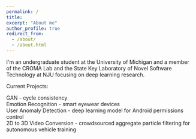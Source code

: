 ```yaml
---
permalink: /
title:
excerpt: "About me"
author_profile: true
redirect_from: 
  - /about/
  - /about.html
---
```

I'm an undergraduate student at the University of Michigan and a member of the CROMA Lab and the State Key Laboratory of Novel Software Technology at NJU focusing on deep learning research.

Current Projects:

GAN - cycle consistency\
Emotion Recognition - smart eyewear devices\
User Anomaly Detection - deep learning model for Android permissions control\
2D to 3D Video Conversion - crowdsourced aggregate particle filtering for autonomous vehicle training